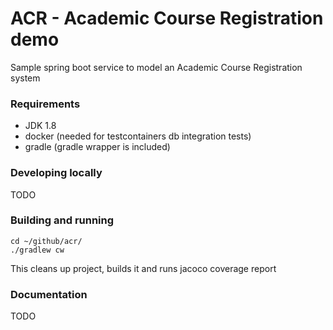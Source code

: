 # ACR - Academic Course Registration demo

Sample spring boot service to model an Academic Course Registration system


### Requirements
* JDK 1.8
* docker (needed for testcontainers db integration tests)
* gradle (gradle wrapper is included)

### Developing locally

TODO


### Building and running

```
cd ~/github/acr/
./gradlew cw
```
This cleans up project, builds it and runs jacoco coverage report

### Documentation

TODO